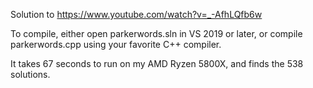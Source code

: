 Solution to https://www.youtube.com/watch?v=_-AfhLQfb6w

To compile, either open parkerwords.sln in VS 2019 or later, or compile parkerwords.cpp using your favorite C++ compiler.

It takes 67 seconds to run on my AMD Ryzen 5800X, and finds the 538 solutions.
